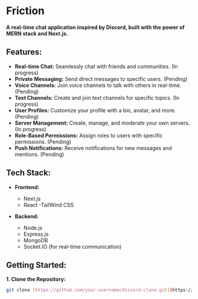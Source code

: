 # Friction

**A real-time chat application inspired by Discord, built with the power of MERN stack and Next.js.**

## Features:

* **Real-time Chat:** Seamlessly chat with friends and communities. (In progress)
* **Private Messaging:** Send direct messages to specific users. (Pending)
* **Voice Channels:** Join voice channels to talk with others in real-time. (Pending)
* **Text Channels:** Create and join text channels for specific topics. (In progress)
* **User Profiles:** Customize your profile with a bio, avatar, and more. (Pending)
* **Server Management:** Create, manage, and moderate your own servers. (In progress)
* **Role-Based Permissions:** Assign roles to users with specific permissions. (Pending)
* **Push Notifications:** Receive notifications for new messages and mentions. (Pending)

## Tech Stack:

* **Frontend:**
  - Next.js
  - React
  -TailWind CSS

* **Backend:**
  - Node.js
  - Express.js
  - MongoDB
  - Socket.IO (for real-time communication)

## Getting Started:

**1. Clone the Repository:**

```bash
git clone [https://github.com/your-username/discord-clone.git](https://github.com/your-username/discord-clone.git)